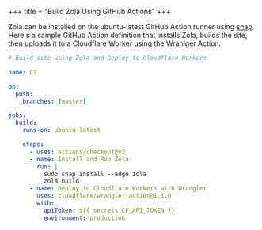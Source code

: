 +++
title = "Build Zola Using GitHub Actions"
+++

Zola can be installed on the ubuntu-latest GitHub Action runner using [snap](https://snapcraft.io/). Here's a sample GitHub Action definition that installs Zola, builds the site, then uploads it to a Cloudflare Worker using the Wranlger Action.

```yml
# Build site using Zola and Deploy to Cloudflare Workers

name: CI

on:
  push:
    branches: [master]

jobs:
  build:
    runs-on: ubuntu-latest

    steps:
      - uses: actions/checkout@v2
      - name: Install and Run Zola
        run: |
          sudo snap install --edge zola
          zola build
      - name: Deploy to Cloudflare Workers with Wrangler
        uses: cloudflare/wrangler-action@1.1.0
        with:
          apiToken: ${{ secrets.CF_API_TOKEN }}
          environment: production
```
